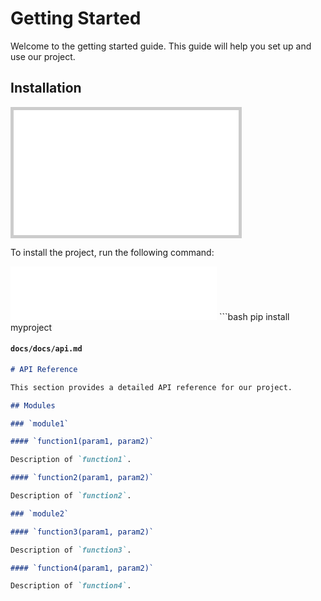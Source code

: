 # Getting Started

Welcome to the getting started guide. This guide will help you set up and use our project.

## Installation

<iframe 
  src="//player.bilibili.com/player.html?bvid=BV1RZ421E7Ji&autoplay=0" 
  width="360" 
  height="200" 
  scrolling="yes" 
  frameborder="1" 
  style="border: 5px solid #ccc;"
  allowfullscreen="true">
</iframe>

To install the project, run the following command:
<iframe frameborder="no" border="0" marginwidth="0" marginheight="0" width=330 height=86 src="//music.163.com/outchain/player?type=2&id=1312528250&auto=0&height=66"></iframe>
```bash
pip install myproject

#### `docs/docs/api.md`

```markdown
# API Reference

This section provides a detailed API reference for our project.

## Modules

### `module1`

#### `function1(param1, param2)`

Description of `function1`.

#### `function2(param1, param2)`

Description of `function2`.

### `module2`

#### `function3(param1, param2)`

Description of `function3`.

#### `function4(param1, param2)`

Description of `function4`.
